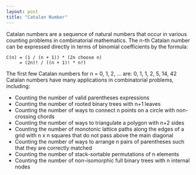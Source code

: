 ```yaml
---
layout: post
title: "Catalan Number"
---
```


Catalan numbers are a sequence of natural numbers that occur in various counting problems in combinatorial mathematics. The n-th Catalan number can be expressed directly in terms of binomial coefficients by the formula:
```
C(n) = (1 / (n + 1)) * (2n choose n)
     = (2n)! / ((n + 1)! * n!)
```
The first few Catalan numbers for n = 0, 1, 2, ... are:
0, 1, 1, 2, 5, 14, 42
Catalan numbers have many applications in combinatorial problems, including:
- Counting the number of valid parentheses expressions
- Counting the number of rooted binary trees with n+1 leaves
- Counting the number of ways to connect n points on a circle with non-crossing chords
- Counting the number of ways to triangulate a polygon with n+2 sides
- Counting the number of monotonic lattice paths along the edges of a grid with n x n squares that do not pass above the main diagonal
- Counting the number of ways to arrange n pairs of parentheses such that they are correctly matched
- Counting the number of stack-sortable permutations of n elements
- Counting the number of non-isomorphic full binary trees with n internal nodes